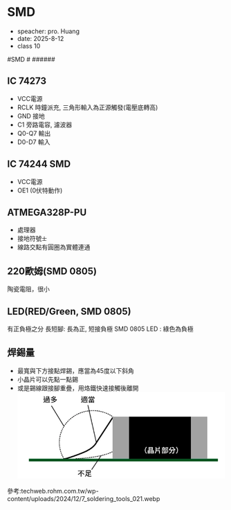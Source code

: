 # SMD
- speacher: pro. Huang
- date: 2025-8-12
- class 10

#SMD # ######

## IC 74273
- VCC電源
- RCLK 時鐘派充, 三角形輸入為正源觸發(電壓底轉高)
- GND 接地
- C1 旁路電容, 濾波器
- Q0-Q7 輸出
- D0-D7 輸入

## IC 74244 SMD
- VCC電源
- OE1 (0伏特動作)

## ATMEGA328P-PU
- 處理器
- 接地符號`士`
- 線路交點有圓圈為實體連通

## 220歐姆(SMD 0805)
陶瓷電阻，很小

## LED(RED/Green, SMD 0805)
有正負極之分
長短腳: 長為正, 短接負極
SMD 0805 LED : 綠色為負極

## 焊錫量
- 最寬與下方接點焊錫，應當為45度以下斜角
- 小晶片可以先點一點錫
- 或是錫線跟接腳重疊，用烙鐵快速接觸後離開
![焊錫量solder](solder.png)

參考:techweb.rohm.com.tw/wp-content/uploads/2024/12/7_soldering_tools_021.webp

